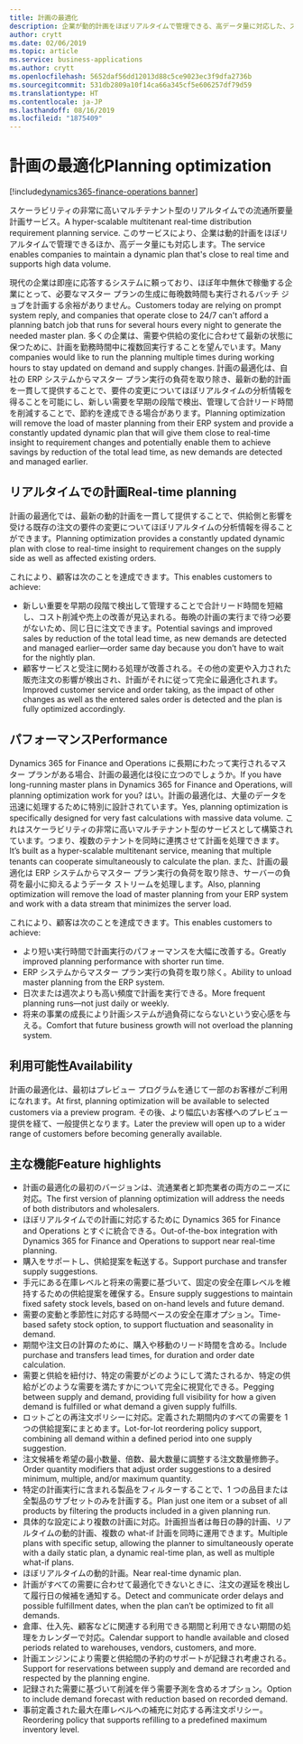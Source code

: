 ```yaml
---
title: 計画の最適化
description: 企業が動的計画をほぼリアルタイムで管理できる、高データ量に対応した、スケーラビリティの非常に高いマルチテナント型のリアルタイムでの流通所要量計画サービス。
author: crytt
ms.date: 02/06/2019
ms.topic: article
ms.service: business-applications
ms.author: crytt
ms.openlocfilehash: 5652daf56dd12013d88c5ce9023ec3f9dfa2736b
ms.sourcegitcommit: 531db2809a10f14ca66a345cf5e606257df79d59
ms.translationtype: HT
ms.contentlocale: ja-JP
ms.lasthandoff: 08/16/2019
ms.locfileid: "1875409"
---
```

#  <a name="planning-optimization"></a><span data-ttu-id="176db-103">計画の最適化</span><span class="sxs-lookup"><span data-stu-id="176db-103">Planning optimization</span></span>
[!include[dynamics365-finance-operations banner](../includes/dynamics365-finance-operations.md)]



<span data-ttu-id="176db-104">スケーラビリティの非常に高いマルチテナント型のリアルタイムでの流通所要量計画サービス。</span><span class="sxs-lookup"><span data-stu-id="176db-104">A hyper-scalable multitenant real-time distribution requirement planning service.</span></span> <span data-ttu-id="176db-105">このサービスにより、企業は動的計画をほぼリアルタイムで管理できるほか、高データ量にも対応します。</span><span class="sxs-lookup"><span data-stu-id="176db-105">The service enables companies to maintain a dynamic plan that's close to real time and supports high data volume.</span></span> 

<span data-ttu-id="176db-106">現代の企業は即座に応答するシステムに頼っており、ほぼ年中無休で稼働する企業にとって、必要なマスター プランの生成に毎晩数時間も実行されるバッチ ジョブを計画する余裕がありません。</span><span class="sxs-lookup"><span data-stu-id="176db-106">Customers today are relying on prompt system reply, and companies that operate close to 24/7 can't afford a planning batch job that runs for several hours every night to generate the needed master plan.</span></span> <span data-ttu-id="176db-107">多くの企業は、需要や供給の変化に合わせて最新の状態に保つために、計画を勤務時間中に複数回実行することを望んでいます。</span><span class="sxs-lookup"><span data-stu-id="176db-107">Many companies would like to run the planning multiple times during working hours to stay updated on demand and supply changes.</span></span> <span data-ttu-id="176db-108">計画の最適化は、自社の ERP システムからマスター プラン実行の負荷を取り除き、最新の動的計画を一貫して提供することで、要件の変更についてほぼリアルタイムの分析情報を得ることを可能にし、新しい需要を早期の段階で検出、管理して合計リード時間を削減することで、節約を達成できる場合があります。</span><span class="sxs-lookup"><span data-stu-id="176db-108">Planning optimization will remove the load of master planning from their ERP system and provide a constantly updated dynamic plan that will give them close to real-time insight to requirement changes and potentially enable them to achieve savings by reduction of the total lead time, as new demands are detected and managed earlier.</span></span>  

## <a name="real-time-planning"></a><span data-ttu-id="176db-109">リアルタイムでの計画</span><span class="sxs-lookup"><span data-stu-id="176db-109">Real-time planning</span></span>
<span data-ttu-id="176db-110">計画の最適化では、最新の動的計画を一貫して提供することで、供給側と影響を受ける既存の注文の要件の変更についてほぼリアルタイムの分析情報を得ることができます。</span><span class="sxs-lookup"><span data-stu-id="176db-110">Planning optimization provides a constantly updated dynamic plan with close to real-time insight to requirement changes on the supply side as well as affected existing orders.</span></span>

<span data-ttu-id="176db-111">これにより、顧客は次のことを達成できます。</span><span class="sxs-lookup"><span data-stu-id="176db-111">This enables customers to achieve:</span></span>

-   <span data-ttu-id="176db-112">新しい重要を早期の段階で検出して管理することで合計リード時間を短縮し、コスト削減や売上の改善が見込まれる。毎晩の計画の実行まで待つ必要がないため、同じ日に注文できます。</span><span class="sxs-lookup"><span data-stu-id="176db-112">Potential savings and improved sales by reduction of the total lead time, as new demands are detected and managed earlier—order same day because you don’t have to wait for the nightly plan.</span></span>
-   <span data-ttu-id="176db-113">顧客サービスと受注に関わる処理が改善される。その他の変更や入力された販売注文の影響が検出され、計画がそれに従って完全に最適化されます。</span><span class="sxs-lookup"><span data-stu-id="176db-113">Improved customer service and order taking, as the impact of other changes as well as the entered sales order is detected and the plan is fully optimized accordingly.</span></span>

## <a name="performance"></a><span data-ttu-id="176db-114">パフォーマンス</span><span class="sxs-lookup"><span data-stu-id="176db-114">Performance</span></span>

<span data-ttu-id="176db-115">Dynamics 365 for Finance and Operations に長期にわたって実行されるマスター プランがある場合、計画の最適化は役に立つのでしょうか。</span><span class="sxs-lookup"><span data-stu-id="176db-115">If you have long-running master plans in Dynamics 365 for Finance and Operations, will planning optimization work for you?</span></span> <span data-ttu-id="176db-116">はい。計画の最適化は、大量のデータを迅速に処理するために特別に設計されています。</span><span class="sxs-lookup"><span data-stu-id="176db-116">Yes, planning optimization is specifically designed for very fast calculations with massive data volume.</span></span> <span data-ttu-id="176db-117">これはスケーラビリティの非常に高いマルチテナント型のサービスとして構築されています。つまり、複数のテナントを同時に連携させて計画を処理できます。</span><span class="sxs-lookup"><span data-stu-id="176db-117">It’s built as a hyper-scalable multitenant service, meaning that multiple tenants can cooperate simultaneously to calculate the plan.</span></span> <span data-ttu-id="176db-118">また、計画の最適化は ERP システムからマスター プラン実行の負荷を取り除き、サーバーの負荷を最小に抑えるようデータ ストリームを処理します。</span><span class="sxs-lookup"><span data-stu-id="176db-118">Also, planning optimization will remove the load of master planning from your ERP system and work with a data stream that minimizes the server load.</span></span> 

<span data-ttu-id="176db-119">これにより、顧客は次のことを達成できます。</span><span class="sxs-lookup"><span data-stu-id="176db-119">This enables customers to achieve:</span></span>

-   <span data-ttu-id="176db-120">より短い実行時間で計画実行のパフォーマンスを大幅に改善する。</span><span class="sxs-lookup"><span data-stu-id="176db-120">Greatly improved planning performance with shorter run time.</span></span>
-   <span data-ttu-id="176db-121">ERP システムからマスター プラン実行の負荷を取り除く。</span><span class="sxs-lookup"><span data-stu-id="176db-121">Ability to unload master planning from the ERP system.</span></span>
-   <span data-ttu-id="176db-122">日次または週次よりも高い頻度で計画を実行できる。</span><span class="sxs-lookup"><span data-stu-id="176db-122">More frequent planning runs—not just daily or weekly.</span></span>
-   <span data-ttu-id="176db-123">将来の事業の成長により計画システムが過負荷にならないという安心感を与える。</span><span class="sxs-lookup"><span data-stu-id="176db-123">Comfort that future business growth will not overload the planning system.</span></span>

## <a name="availability"></a><span data-ttu-id="176db-124">利用可能性</span><span class="sxs-lookup"><span data-stu-id="176db-124">Availability</span></span>
<span data-ttu-id="176db-125">計画の最適化は、最初はプレビュー プログラムを通じて一部のお客様がご利用になれます。</span><span class="sxs-lookup"><span data-stu-id="176db-125">At first, planning optimization will be available to selected customers via a preview program.</span></span> <span data-ttu-id="176db-126">その後、より幅広いお客様へのプレビュー提供を経て、一般提供となります。</span><span class="sxs-lookup"><span data-stu-id="176db-126">Later the preview will open up to a wider range of customers before becoming generally available.</span></span> 

## <a name="feature-highlights"></a><span data-ttu-id="176db-127">主な機能</span><span class="sxs-lookup"><span data-stu-id="176db-127">Feature highlights</span></span>

*   <span data-ttu-id="176db-128">計画の最適化の最初のバージョンは、流通業者と卸売業者の両方のニーズに対応。</span><span class="sxs-lookup"><span data-stu-id="176db-128">The first version of planning optimization will address the needs of both distributors and wholesalers.</span></span>
* <span data-ttu-id="176db-129">ほぼリアルタイムでの計画に対応するために Dynamics 365 for Finance and Operations とすぐに統合できる。</span><span class="sxs-lookup"><span data-stu-id="176db-129">Out-of-the-box integration with Dynamics 365 for Finance and Operations to support near real-time planning.</span></span>
*   <span data-ttu-id="176db-130">購入をサポートし、供給提案を転送する。</span><span class="sxs-lookup"><span data-stu-id="176db-130">Support purchase and transfer supply suggestions.</span></span>
*   <span data-ttu-id="176db-131">手元にある在庫レベルと将来の需要に基づいて、固定の安全在庫レベルを維持するための供給提案を確保する。</span><span class="sxs-lookup"><span data-stu-id="176db-131">Ensure supply suggestions to maintain fixed safety stock levels, based on on-hand levels and future demand.</span></span>
*   <span data-ttu-id="176db-132">需要の変動と季節性に対応する時間ベースの安全在庫オプション。</span><span class="sxs-lookup"><span data-stu-id="176db-132">Time-based safety stock option, to support fluctuation and seasonality in demand.</span></span>
*   <span data-ttu-id="176db-133">期間や注文日の計算のために、購入や移動のリード時間を含める。</span><span class="sxs-lookup"><span data-stu-id="176db-133">Include purchase and transfers lead times, for duration and order date calculation.</span></span>
*   <span data-ttu-id="176db-134">需要と供給を紐付け、特定の需要がどのようにして満たされるか、特定の供給がどのような需要を満たすかについて完全に視覚化できる。</span><span class="sxs-lookup"><span data-stu-id="176db-134">Pegging between supply and demand, providing full visibility for how a given demand is fulfilled or what demand a given supply fulfills.</span></span>
*   <span data-ttu-id="176db-135">ロットごとの再注文ポリシーに対応。定義された期間内のすべての需要を 1 つの供給提案にまとめます。</span><span class="sxs-lookup"><span data-stu-id="176db-135">Lot-for-lot reordering policy support, combining all demand within a defined period into one supply suggestion.</span></span>
*   <span data-ttu-id="176db-136">注文候補を希望の最小数量、倍数、最大数量に調整する注文数量修飾子。</span><span class="sxs-lookup"><span data-stu-id="176db-136">Order quantity modifiers that adjust order suggestions to a desired minimum, multiple, and/or maximum quantity.</span></span> 
*   <span data-ttu-id="176db-137">特定の計画実行に含まれる製品をフィルターすることで、1 つの品目または全製品のサブセットのみを計画する。</span><span class="sxs-lookup"><span data-stu-id="176db-137">Plan just one item or a subset of all products by filtering the products included in a given planning run.</span></span>
*   <span data-ttu-id="176db-138">具体的な設定により複数の計画に対応。計画担当者は毎日の静的計画、リアルタイムの動的計画、複数の what-if 計画を同時に運用できます。</span><span class="sxs-lookup"><span data-stu-id="176db-138">Multiple plans with specific setup, allowing the planner to simultaneously operate with a daily static plan, a dynamic real-time plan, as well as multiple what-if plans.</span></span>
*   <span data-ttu-id="176db-139">ほぼリアルタイムの動的計画。</span><span class="sxs-lookup"><span data-stu-id="176db-139">Near real-time dynamic plan.</span></span>
* <span data-ttu-id="176db-140">計画がすべての需要に合わせて最適化できないときに、注文の遅延を検出して履行日の候補を通知する。</span><span class="sxs-lookup"><span data-stu-id="176db-140">Detect and communicate order delays and possible fulfillment dates, when the plan can’t be optimized to fit all demands.</span></span>
*   <span data-ttu-id="176db-141">倉庫、仕入先、顧客などに関連する利用できる期間と利用できない期間の処理をカレンダーで対応。</span><span class="sxs-lookup"><span data-stu-id="176db-141">Calendar support to handle available and closed periods related to warehouses, vendors, customers, and more.</span></span>
*   <span data-ttu-id="176db-142">計画エンジンにより需要と供給間の予約のサポートが記録され考慮される。</span><span class="sxs-lookup"><span data-stu-id="176db-142">Support for reservations between supply and demand are recorded and respected by the planning engine.</span></span>
*   <span data-ttu-id="176db-143">記録された需要に基づいて削減を伴う需要予測を含めるオプション。</span><span class="sxs-lookup"><span data-stu-id="176db-143">Option to include demand forecast with reduction based on recorded demand.</span></span>
*   <span data-ttu-id="176db-144">事前定義された最大在庫レベルへの補充に対応する再注文ポリシー。</span><span class="sxs-lookup"><span data-stu-id="176db-144">Reordering policy that supports refilling to a predefined maximum inventory level.</span></span>

